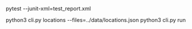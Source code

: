 
pytest --junit-xml=test_report.xml

python3 cli.py locations --files=../data/locations.json
python3 cli.py run
